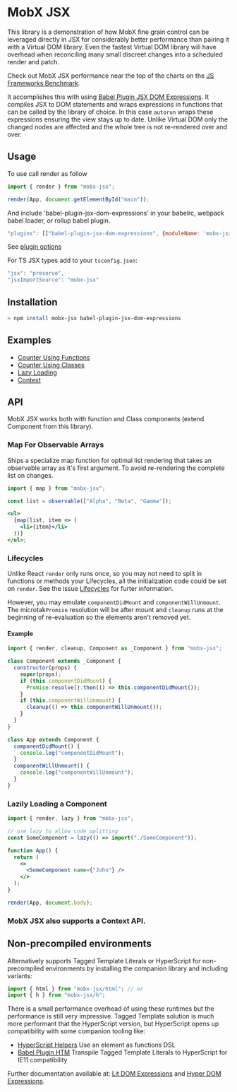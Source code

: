 # MobX JSX

This library is a demonstration of how MobX fine grain control can be leveraged directly in JSX for considerably better performance than pairing it with a Virtual DOM library. Even the fastest Virtual DOM library will have overhead when reconciling many small discreet changes into a scheduled render and patch.

Check out MobX JSX performance near the top of the charts on the [JS Frameworks Benchmark](https://github.com/krausest/js-framework-benchmark).

It accomplishes this with using [Babel Plugin JSX DOM Expressions](https://github.com/ryansolid/dom-expressions/tree/master/packages/babel-plugin-jsx-dom-expressions). It compiles JSX to DOM statements and wraps expressions in functions that can be called by the library of choice. In this case `autorun` wraps these expressions ensuring the view stays up to date. Unlike Virtual DOM only the changed nodes are affected and the whole tree is not re-rendered over and over.

## Usage

To use call render as follow

```js
import { render } from "mobx-jsx";

render(App, document.getElementById("main"));
```

And include 'babel-plugin-jsx-dom-expressions' in your babelrc, webpack babel loader, or rollup babel plugin.

```js
"plugins": [["babel-plugin-jsx-dom-expressions", {moduleName: 'mobx-jsx'}]]
```

See [plugin options](https://github.com/ryansolid/dom-expressions/tree/master/packages/babel-plugin-jsx-dom-expressions#plugin-options)

For TS JSX types add to your `tsconfig.json`:

```js
"jsx": "preserve",
"jsxImportSource": "mobx-jsx"
```

## Installation

```sh
> npm install mobx-jsx babel-plugin-jsx-dom-expressions
```

## Examples

- [Counter Using Functions](https://codesandbox.io/s/mobx-counterfunctions-3sqv1)
- [Counter Using Classes](https://codesandbox.io/s/mobx-counterclasses-uz7g9)
- [Lazy Loading](https://codesandbox.io/s/mobx-lazy-demo-ev95s)
- [Context](https://codesandbox.io/s/mobx-counter-context-wlu1x)

## API

MobX JSX works both with function and Class components (extend Component from this library).

### Map For Observable Arrays

Ships a specialize map function for optimal list rendering that takes an observable array as it's first argument. To avoid re-rendering the complete list on changes.

```jsx
import { map } from "mobx-jsx";

const list = observable(["Alpha", "Beta", "Gamma"]);

<ul>
  {map(list, item => (
    <li>{item}</li>
  ))}
</ul>;
```

### Lifecycles

Unlike React `render` only runs once, so you may not need to split in functions or methods your Lifecycles, all the initialization code could be set on `render`. See the issue [Lifecycles](https://github.com/ryansolid/mobx-jsx/issues/23) for furter information.

However, you may emulate `componentDidMount` and `componentWillUnmount`. The microtak`Promise` resolution will be after mount and `cleanup` runs at the beginning of re-evaluation so the elements aren't removed yet.

#### Example

```jsx
import { render, cleanup, Component as _Component } from "mobx-jsx";

class Component extends _Component {
  constructor(props) {
    super(props);
    if (this.componentDidMount) {
      Promise.resolve().then(() => this.componentDidMount());
    }
    if (this.componentWillUnmount) {
      cleanup(() => this.componentWillUnmount());
    }
  }
}

class App extends Component {
  componentDidMount() {
    console.log("componentDidMount");
  }
  componentWillUnmount() {
    console.log("componentWillUnmount");
  }
}
```

### Lazily Loading a Component

```jsx
import { render, lazy } from "mobx-jsx";

// use lazy to allow code splitting
const SomeComponent = lazy(() => import("./SomeComponent"));

function App() {
  return (
    <>
      <SomeComponent name={"John"} />
    </>
  );
}

render(App, document.body);
```

### MobX JSX also supports a Context API.

## Non-precompiled environments

Alternatively supports Tagged Template Literals or HyperScript for non-precompiled environments by installing the companion library and including variants:

```js
import { html } from "mobx-jsx/html"; // or
import { h } from "mobx-jsx/h";
```

There is a small performance overhead of using these runtimes but the performance is still very impressive. Tagged Template solution is much more performant that the HyperScript version, but HyperScript opens up compatibility with some companion tooling like:

- [HyperScript Helpers](https://github.com/ohanhi/hyperscript-helpers) Use an element as functions DSL
- [Babel Plugin HTM](https://github.com/developit/htm/tree/master/packages/babel-plugin-htm) Transpile Tagged Template Literals to HyperScript for IE11 compatibility

Further documentation available at: [Lit DOM Expressions](https://github.com/ryansolid/lit-dom-expressions) and [Hyper DOM Expressions](https://github.com/ryansolid/hyper-dom-expressions).
